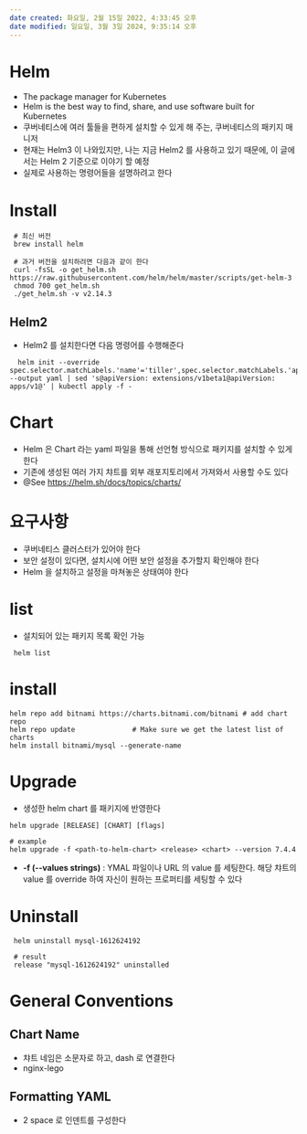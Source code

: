 ```yaml
---
date created: 화요일, 2월 15일 2022, 4:33:45 오후
date modified: 일요일, 3월 3일 2024, 9:35:14 오후
---
```

# Helm
- The package manager for Kubernetes
- Helm is the best way to find, share, and use software built for Kubernetes
- 쿠버네티스에 여러 툴들을 편하게 설치할 수 있게 해 주는, 쿠버네티스의 패키지 매니저
- 현재는 Helm3 이 나와있지만, 나는 지금 Helm2 를 사용하고 있기 때문에, 이 글에서는 Helm 2 기준으로 이야기 할 예정
- 실제로 사용하는 명령어들을 설명하려고 한다

# Install
 ```shell
  # 최신 버전
  brew install helm

  # 과거 버전을 설치하려면 다음과 같이 한다
  curl -fsSL -o get_helm.sh https://raw.githubusercontent.com/helm/helm/master/scripts/get-helm-3
  chmod 700 get_helm.sh
  ./get_helm.sh -v v2.14.3
```
## Helm2
- Helm2 를 설치한다면 다음 명령어를 수행해준다
```shell
  helm init --override spec.selector.matchLabels.'name'='tiller',spec.selector.matchLabels.'app'='helm' --output yaml | sed 's@apiVersion: extensions/v1beta1@apiVersion: apps/v1@' | kubectl apply -f -
```
# Chart
- Helm 은 Chart 라는 yaml 파일을 통해 선언형 방식으로 패키지를 설치할 수 있게 한다
- 기존에 생성된 여러 가지 챠트를 외부 래포지토리에서 가져와서 사용할 수도 있다
- @See https://helm.sh/docs/topics/charts/
# 요구사항
- 쿠버네티스 클러스터가 있어야 한다
- 보안 설정이 있다면, 설치시에 어떤 보안 설정을 추가할지 확인해야 한다
- Helm 을 설치하고 설정을 마쳐놓은 상태여야 한다
# list
- 설치되어 있는 패키지 목록 확인 가능
 ```shell
  helm list
  ```
# install
```shell
helm repo add bitnami https://charts.bitnami.com/bitnami # add chart repo
helm repo update              # Make sure we get the latest list of charts
helm install bitnami/mysql --generate-name
```
# Upgrade
- 생성한 helm chart 를 패키지에 반영한다
 ```shell
helm upgrade [RELEASE] [CHART] [flags]

# example
helm upgrade -f <path-to-helm-chart> <release> <chart> --version 7.4.4
```
- **-f (--values strings)** : YMAL 파일이나 URL 의 value 를 세팅한다. 해당 챠트의 value 를 override 하여 자신이 원하는 프로퍼티를 세팅할 수 있다
# Uninstall
 ```shell
  helm uninstall mysql-1612624192

  # result
  release "mysql-1612624192" uninstalled
```
# General Conventions
## Chart Name
- 챠트 네임은 소문자로 하고, dash 로 연결한다
- nginx-lego
## Formatting YAML
- 2 space 로 인덴트를 구성한다